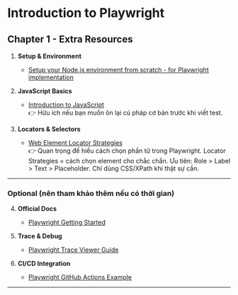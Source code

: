 # Introduction to Playwright
## Chapter 1 - Extra Resources

1. **Setup & Environment**
   - [Setup your Node.js environment from scratch - for Playwright implementation](https://www.youtube.com/@testingwithrenata)

2. **JavaScript Basics**
   - [Introduction to JavaScript](https://testautomationu.applitools.com/javascript-tutorial/)  
   👉 Hữu ích nếu bạn muốn ôn lại cú pháp cơ bản trước khi viết test.

3. **Locators & Selectors**
   - [Web Element Locator Strategies](https://testautomationu.applitools.com/web-element-locator-strategies/)  
   👉 Quan trọng để hiểu cách chọn phần tử trong Playwright.
   Locator Strategies = cách chọn element cho chắc chắn.
   Ưu tiên: Role > Label > Text > Placeholder.
   Chỉ dùng CSS/XPath khi thật sự cần.

---

### Optional (nên tham khảo thêm nếu có thời gian)
4. **Official Docs**
   - [Playwright Getting Started](https://playwright.dev/docs/intro)  

5. **Trace & Debug**
   - [Playwright Trace Viewer Guide](https://playwright.dev/docs/trace-viewer)

6. **CI/CD Integration**
   - [Playwright GitHub Actions Example](https://playwright.dev/docs/ci#github-actions)

---
